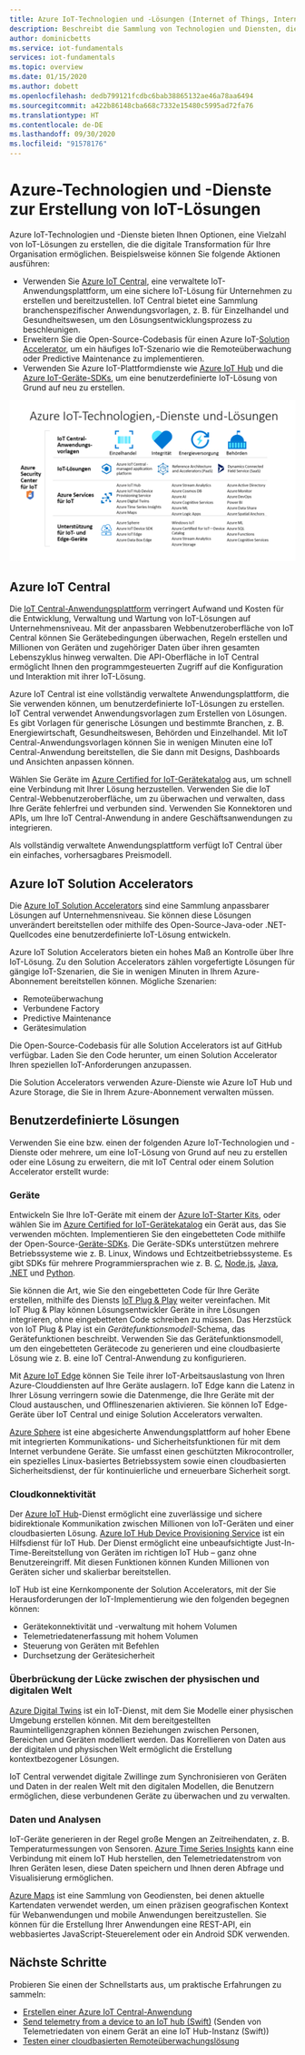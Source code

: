 ```yaml
---
title: Azure IoT-Technologien und -Lösungen (Internet of Things, Internet der Dinge)
description: Beschreibt die Sammlung von Technologien und Diensten, die Sie verwenden können, um eine Azure IoT-Lösung zu erstellen.
author: dominicbetts
ms.service: iot-fundamentals
services: iot-fundamentals
ms.topic: overview
ms.date: 01/15/2020
ms.author: dobett
ms.openlocfilehash: dedb799121fcdbc6bab38865132ae46a78aa6494
ms.sourcegitcommit: a422b86148cba668c7332e15480c5995ad72fa76
ms.translationtype: HT
ms.contentlocale: de-DE
ms.lasthandoff: 09/30/2020
ms.locfileid: "91578176"
---
```

# <a name="azure-technologies-and-services-for-creating-iot-solutions"></a>Azure-Technologien und -Dienste zur Erstellung von IoT-Lösungen

Azure IoT-Technologien und -Dienste bieten Ihnen Optionen, eine Vielzahl von IoT-Lösungen zu erstellen, die die digitale Transformation für Ihre Organisation ermöglichen. Beispielsweise können Sie folgende Aktionen ausführen:

- Verwenden Sie [Azure IoT Central](https://apps.azureiotcentral.com), eine verwaltete IoT-Anwendungsplattform, um eine sichere IoT-Lösung für Unternehmen zu erstellen und bereitzustellen. IoT Central bietet eine Sammlung branchenspezifischer Anwendungsvorlagen, z. B. für Einzelhandel und Gesundheitswesen, um den Lösungsentwicklungsprozess zu beschleunigen.
- Erweitern Sie die Open-Source-Codebasis für einen Azure IoT-[Solution Accelerator](https://www.azureiotsolutions.com), um ein häufiges IoT-Szenario wie die Remoteüberwachung oder Predictive Maintenance zu implementieren.
- Verwenden Sie Azure IoT-Plattformdienste wie [Azure IoT Hub](../iot-hub/about-iot-hub.md) und die [Azure IoT-Geräte-SDKs](../iot-hub/iot-hub-devguide-sdks.md), um eine benutzerdefinierte IoT-Lösung von Grund auf neu zu erstellen.

![Azure IoT-Technologien-, -Dienste und -Lösungen](./media/iot-services-and-technologies/iot-technologies-services.png)

## <a name="azure-iot-central"></a>Azure IoT Central

Die [IoT Central-Anwendungsplattform](https://apps.azureiotcentral.com) verringert Aufwand und Kosten für die Entwicklung, Verwaltung und Wartung von IoT-Lösungen auf Unternehmensniveau. Mit der anpassbaren Webbenutzeroberfläche von IoT Central können Sie Gerätebedingungen überwachen, Regeln erstellen und Millionen von Geräten und zugehöriger Daten über ihren gesamten Lebenszyklus hinweg verwalten. Die API-Oberfläche in IoT Central ermöglicht Ihnen den programmgesteuerten Zugriff auf die Konfiguration und Interaktion mit ihrer IoT-Lösung.

Azure IoT Central ist eine vollständig verwaltete Anwendungsplattform, die Sie verwenden können, um benutzerdefinierte IoT-Lösungen zu erstellen. IoT Central verwendet Anwendungsvorlagen zum Erstellen von Lösungen. Es gibt Vorlagen für generische Lösungen und bestimmte Branchen, z. B. Energiewirtschaft, Gesundheitswesen, Behörden und Einzelhandel. Mit IoT Central-Anwendungsvorlagen können Sie in wenigen Minuten eine IoT Central-Anwendung bereitstellen, die Sie dann mit Designs, Dashboards und Ansichten anpassen können.

Wählen Sie Geräte im [Azure Certified for IoT-Gerätekatalog](https://catalog.azureiotsolutions.com) aus, um schnell eine Verbindung mit Ihrer Lösung herzustellen. Verwenden Sie die IoT Central-Webbenutzeroberfläche, um zu überwachen und verwalten, dass Ihre Geräte fehlerfrei und verbunden sind. Verwenden Sie Konnektoren und APIs, um Ihre IoT Central-Anwendung in andere Geschäftsanwendungen zu integrieren.

Als vollständig verwaltete Anwendungsplattform verfügt IoT Central über ein einfaches, vorhersagbares Preismodell.

## <a name="azure-iot-solution-accelerators"></a>Azure IoT Solution Accelerators

Die [Azure IoT Solution Accelerators](https://www.azureiotsolutions.com) sind eine Sammlung anpassbarer Lösungen auf Unternehmensniveau. Sie können diese Lösungen unverändert bereitstellen oder mithilfe des Open-Source-Java-oder .NET-Quellcodes eine benutzerdefinierte IoT-Lösung entwickeln.

Azure IoT Solution Accelerators bieten ein hohes Maß an Kontrolle über Ihre IoT-Lösung. Zu den Solution Accelerators zählen vorgefertigte Lösungen für gängige IoT-Szenarien, die Sie in wenigen Minuten in Ihrem Azure-Abonnement bereitstellen können. Mögliche Szenarien:

  - Remoteüberwachung
  - Verbundene Factory
  - Predictive Maintenance
  - Gerätesimulation

Die Open-Source-Codebasis für alle Solution Accelerators ist auf GitHub verfügbar. Laden Sie den Code herunter, um einen Solution Accelerator Ihren speziellen IoT-Anforderungen anzupassen.

Die Solution Accelerators verwenden Azure-Dienste wie Azure IoT Hub und Azure Storage, die Sie in Ihrem Azure-Abonnement verwalten müssen.

## <a name="custom-solutions"></a>Benutzerdefinierte Lösungen

Verwenden Sie eine bzw. einen der folgenden Azure IoT-Technologien und -Dienste oder mehrere, um eine IoT-Lösung von Grund auf neu zu erstellen oder eine Lösung zu erweitern, die mit IoT Central oder einem Solution Accelerator erstellt wurde:

### <a name="devices"></a>Geräte

Entwickeln Sie Ihre IoT-Geräte mit einem der [Azure IoT-Starter Kits](https://catalog.azureiotsolutions.com/kits), oder wählen Sie im [Azure Certified for IoT-Gerätekatalog](https://catalog.azureiotsolutions.com) ein Gerät aus, das Sie verwenden möchten. Implementieren Sie den eingebetteten Code mithilfe der Open-Source-[Geräte-SDKs](../iot-hub/iot-hub-devguide-sdks.md). Die Geräte-SDKs unterstützen mehrere Betriebssysteme wie z. B. Linux, Windows und Echtzeitbetriebssysteme. Es gibt SDKs für mehrere Programmiersprachen wie z. B. [C](https://github.com/Azure/azure-iot-sdk-c), [Node.js](https://github.com/Azure/azure-iot-sdk-node), [Java](https://github.com/Azure/azure-iot-sdk-java), [.NET](https://github.com/Azure/azure-iot-sdk-csharp) und [Python](https://github.com/Azure/azure-iot-sdk-python).

Sie können die Art, wie Sie den eingebetteten Code für Ihre Geräte erstellen, mithilfe des Diensts [IoT Plug & Play](../iot-pnp/overview-iot-plug-and-play.md) weiter vereinfachen. Mit IoT Plug & Play können Lösungsentwickler Geräte in ihre Lösungen integrieren, ohne eingebetteten Code schreiben zu müssen. Das Herzstück von IoT Plug & Play ist ein _Gerätefunktionsmodell_-Schema, das Gerätefunktionen beschreibt. Verwenden Sie das Gerätefunktionsmodell, um den eingebetteten Gerätecode zu generieren und eine cloudbasierte Lösung wie z. B. eine IoT Central-Anwendung zu konfigurieren.

Mit [Azure IoT Edge](../iot-edge/about-iot-edge.md) können Sie Teile ihrer IoT-Arbeitsauslastung von Ihren Azure-Clouddiensten auf Ihre Geräte auslagern. IoT Edge kann die Latenz in Ihrer Lösung verringern sowie die Datenmenge, die Ihre Geräte mit der Cloud austauschen, und Offlineszenarien aktivieren. Sie können IoT Edge-Geräte über IoT Central und einige Solution Accelerators verwalten.

[Azure Sphere](https://docs.microsoft.com/azure-sphere/product-overview/what-is-azure-sphere) ist eine abgesicherte Anwendungsplattform auf hoher Ebene mit integrierten Kommunikations- und Sicherheitsfunktionen für mit dem Internet verbundene Geräte. Sie umfasst einen geschützten Mikrocontroller, ein spezielles Linux-basiertes Betriebssystem sowie einen cloudbasierten Sicherheitsdienst, der für kontinuierliche und erneuerbare Sicherheit sorgt.

### <a name="cloud-connectivity"></a>Cloudkonnektivität

Der [Azure IoT Hub](../iot-hub/about-iot-hub.md)-Dienst ermöglicht eine zuverlässige und sichere bidirektionale Kommunikation zwischen Millionen von IoT-Geräten und einer cloudbasierten Lösung. [Azure IoT Hub Device Provisioning Service](../iot-dps/about-iot-dps.md) ist ein Hilfsdienst für IoT Hub. Der Dienst ermöglicht eine unbeaufsichtigte Just-In-Time-Bereitstellung von Geräten im richtigen IoT Hub – ganz ohne Benutzereingriff. Mit diesen Funktionen können Kunden Millionen von Geräten sicher und skalierbar bereitstellen.

IoT Hub ist eine Kernkomponente der Solution Accelerators, mit der Sie Herausforderungen der IoT-Implementierung wie den folgenden begegnen können:

* Gerätekonnektivität und -verwaltung mit hohem Volumen
* Telemetriedatenerfassung mit hohem Volumen
* Steuerung von Geräten mit Befehlen
* Durchsetzung der Gerätesicherheit

### <a name="bridging-the-gap-between-the-physical-and-digital-worlds"></a>Überbrückung der Lücke zwischen der physischen und digitalen Welt

[Azure Digital Twins](../digital-twins/about-digital-twins.md) ist ein IoT-Dienst, mit dem Sie Modelle einer physischen Umgebung erstellen können. Mit dem bereitgestellten Raumintelligenzgraphen können Beziehungen zwischen Personen, Bereichen und Geräten modelliert werden. Das Korrellieren von Daten aus der digitalen und physischen Welt ermöglicht die Erstellung kontextbezogener Lösungen.

IoT Central verwendet digitale Zwillinge zum Synchronisieren von Geräten und Daten in der realen Welt mit den digitalen Modellen, die Benutzern ermöglichen, diese verbundenen Geräte zu überwachen und zu verwalten.

### <a name="data-and-analytics"></a>Daten und Analysen

IoT-Geräte generieren in der Regel große Mengen an Zeitreihendaten, z. B. Temperaturmessungen von Sensoren. [Azure Time Series Insights](../time-series-insights/time-series-insights-overview.md) kann eine Verbindung mit einem IoT Hub herstellen, den Telemetriedatenstrom von Ihren Geräten lesen, diese Daten speichern und Ihnen deren Abfrage und Visualisierung ermöglichen.

[Azure Maps](/azure/azure-maps) ist eine Sammlung von Geodiensten, bei denen aktuelle Kartendaten verwendet werden, um einen präzisen geografischen Kontext für Webanwendungen und mobile Anwendungen bereitzustellen. Sie können für die Erstellung Ihrer Anwendungen eine REST-API, ein webbasiertes JavaScript-Steuerelement oder ein Android SDK verwenden.

## <a name="next-steps"></a>Nächste Schritte

Probieren Sie einen der Schnellstarts aus, um praktische Erfahrungen zu sammeln:

- [Erstellen einer Azure IoT Central-Anwendung](../iot-central/core/quick-deploy-iot-central.md)
- [Send telemetry from a device to an IoT hub (Swift)](../iot-hub/quickstart-send-telemetry-cli.md) (Senden von Telemetriedaten von einem Gerät an eine IoT Hub-Instanz (Swift))
- [Testen einer cloudbasierten Remoteüberwachungslösung](../iot-accelerators/quickstart-remote-monitoring-deploy.md)
